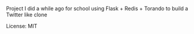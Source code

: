 Project I did a while ago for school using Flask + Redis + Torando to build a Twitter like clone

License: MIT
